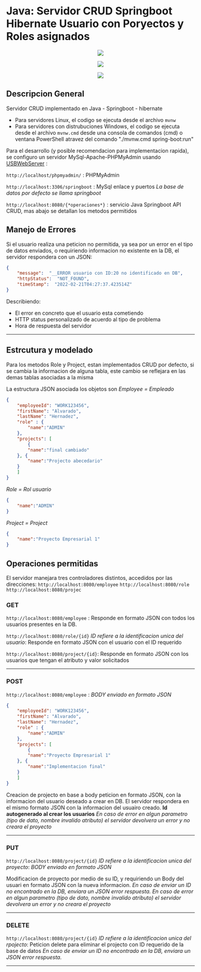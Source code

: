 # Java: Servidor CRUD Springboot Hibernate Usuario con Poryectos y Roles asignados

<p align="center">
<img src="https://www.sofka.com.co/wp-content/uploads/2021/02/sofkau-logo-horizontal.png">
</p>
<p align="center">
  <img src="https://img.shields.io/badge/Java-ED8B00?style=for-the-badge&logo=java&logoColor=white">
</p>
<p align="center">
  <img src="https://img.shields.io/github/v/release/JoseNSoler/PracticaMVC?style=flat-square"
</p>   

## Descripcion General

Servidor CRUD implementado en Java - Springboot - hibernate
- Para servidores Linux, el codigo se ejecuta desde el archivo `mvnw`
- Para servidores con distrubuciones Windows, el codigo se ejecuta desde el archivo `mvnw.cmd` desde una consola de comandos (cmd) o ventana PowerShell atravez del comando "./mvnw.cmd spring-boot:run"


Para el desarrollo (y posible recomendacion para implementacion rapida), se configuro un servidor MySql-Apache-PHPMyAdmin usando [USBWebServer](https://www.usbwebserver.net/downloads.html) :

`http://localhost/phpmyadmin/` : PHPMyAdmin

`http://localhost:3306/springboot` : MySql enlace y puertos *La base de datos por defecto se llama springboot*

`http://localhost:8080/{*operaciones*}` : servicio Java Springboot API CRUD, mas abajo se detallan los metodos permitidos

## Manejo de Errores

Si el usuario realiza una peticion no permitida, ya sea por un error en el tipo de datos enviados, o requiriendo informacion no existente en la DB, el servidor respondera con un JSON:

```JSON
{
    "message":  "__ERROR usuario con ID:20 no identificado en DB",
    "httpStatus":  "NOT_FOUND",
    "timeStamp":  "2022-02-21T04:27:37.423514Z"
}
```
Describiendo:
- El error en concreto que el usuario esta cometiendo
- HTTP status personalizado de acuerdo al tipo de problema
- Hora de respuesta del servidor

<hr>

## Estrcutura y modelado

Para los metodos Role y Project, estan implementados CRUD por defecto, si se cambia la informacion de alguna tabla, este cambio se reflejara en las demas tablas asociadas a la misma

La estructura JSON asociada los objetos son
*Employee = Empleado*
```JSON
{   
    "employeeId": "WORK123456",
    "firstName": "Alvarado",
    "lastName": "Hernadez",
    "role" : {
	    "name":"ADMIN"
    },
    "projects": [
        {
	    "name":"final cambiado"
    }, {
	    "name":"Projecto abecedario"
    } 
    ]
}
```

*Role = Rol usuario*
```JSON
{
	"name":"ADMIN"
}
```

*Project = Project*
```JSON
{
	"name":"Proyecto Empresarial 1"
}
```

## Operaciones permitidas
El servidor manejara tres controladores distintos, accedidos por las direcciones:
`http://localhost:8080/employee`
`http://localhost:8080/role`
`http://localhost:8080/projec`

### GET
`http://localhost:8080/employee` :
Responde en formato JSON con todos los usuarios presentes en la DB.

`http://localhost:8080/role/{id}` *ID refiere a la identificacion unica del usuario*:
Responde en formato JSON con el usuario con el ID requerido

`http://localhost:8080/project/{id}`:
Responde en formato JSON con los usuarios que tengan el atributo y valor solicitados

<hr>

### POST
`http://localhost:8080/employee` :
*BODY enviado en formato JSON*
```JSON
{   
    "employeeId": "WORK123456",
    "firstName": "Alvarado",
    "lastName": "Hernadez",
    "role" : {
	    "name":"ADMIN"
    },
    "projects": [
        {
	    "name":"Proyecto Empresarial 1"
    }, {
	    "name":"Implementacion final"
    } 
    ]
}

```
Creacion de  projecto  en base a body peticion en formato JSON, con la informacion del usuario deseado a crear en DB. El servidor respondera en el mismo formato JSON con la informacion del usuairo creado. __Id autogenerado al crear los usuarios__
*En caso de error en algun parametro (tipo de dato, nombre invalido atributo) el servidor devolvera un error y no creara el proyecto*

<hr>

### PUT
`http://localhost:8080/project/{id}` *ID refiere a la identificacion unica del proyecto*:
*BODY enviado en formato JSON*

Modificacion de  proyecto por medio de su ID, y requiriendo un Body del usuari    en formato JSON con la nueva informacion.
*En caso de enviar un ID no encontrado en la DB, enviara un JSON error respuesta.
En caso de error en algun parametro (tipo de dato, nombre invalido atributo) el servidor devolvera un error y no creara el proyecto*

<hr>

### DELETE
`http://localhost:8080/project/{id}` *ID refiere a la identificacion unica del rpojecto*:
Peticion delete para eliminar el projecto con ID requerido de la base de datos
*En caso de enviar un ID no encontrado en la DB, enviara un JSON error respuesta.*
<hr>